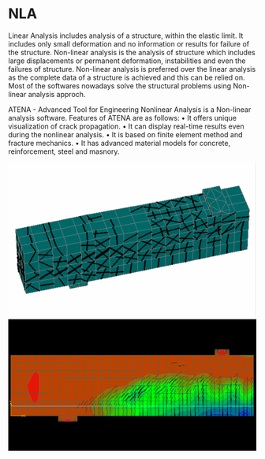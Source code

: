 # NLA

Linear Analysis includes analysis of a structure, within the elastic limit. It includes only small deformation and no information or results for failure of the structure. Non-linear analysis is the analysis of structure which includes large displacements or permanent deformation, instabilities and even the failures of structure. Non-linear analysis is preferred over the linear analysis as the complete data of a structure is achieved and this can be relied on. Most of the softwares nowadays solve the structural problems using Non-linear analysis approch. 

ATENA - Advanced Tool for Engineering Nonlinear Analysis is a Non-linear analysis software. Features of ATENA are as follows:
•	It offers unique visualization of crack propagation.
•	It can display real-time results even during the nonlinear analysis.
•	It is based on finite element method and fracture mechanics.
•	It has advanced material models for concrete, reinforcement, steel and masnory.

![Crack visualisation for a beam in ATENA](https://github.com/MnprtBains/Extras/blob/main/1.png)
![Crack propagation in a beam](https://github.com/MnprtBains/Extras/blob/main/2.png)
